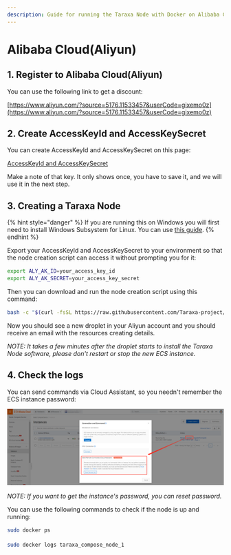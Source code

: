 ```yaml
---
description: Guide for running the Taraxa Node with Docker on Alibaba Cloud
---
```


# Alibaba Cloud(Aliyun)

## 1. Register to Alibaba Cloud(Aliyun)

You can use the following link to get a discount:

[https://www.aliyun.com/?source=5176.11533457&userCode=gixemo0z](https://www.aliyun.com/?source=5176.11533457&userCode=gixemo0z)

## 2. Create AccessKeyId and AccessKeySecret

You can create AccessKeyId and AccessKeySecret on this page:

[AccessKeyId and AccessKeySecret](https://usercenter.console.aliyun.com/#/manage/ak)

Make a note of that key. It only shows once, you have to save it, and we will use it in the next step.

## 3. Creating a Taraxa Node

{% hint style="danger" %}
If you are running this on Windows you will first need to install Windows Subsystem for Linux. You can use [this guide](https://docs.microsoft.com/en-us/windows/wsl/install-win10).
{% endhint %}

Export your AccessKeyId and AccessKeySecret to your environment so that the node creation script can access it without prompting you for it:

```bash
export ALY_AK_ID=your_access_key_id
export ALY_AK_SECRET=your_access_key_secret
```

Then you can download and run the node creation script using this command:

```bash
bash -c "$(curl -fsSL https://raw.githubusercontent.com/Taraxa-project/taraxa-ops/master/scripts/one-click-Alibaba-Cloud.sh)"
```

Now you should see a new droplet in your Aliyun account and you should receive an email with the resources creating details.

_NOTE: It takes a few minutes after the droplet starts to install the Taraxa Node software, please don't restart or stop the new ECS instance._

## 4. Check the logs

You can send commands via Cloud Assistant, so you needn't remember the ECS instance password:

![how to send commands](../../.gitbook/assets/alibaba_cloud_connect_with_assistant.png)

_NOTE: If you want to get the instance's password, you can reset password._

You can use the following commands to check if the node is up and running:

```bash
sudo docker ps

sudo docker logs taraxa_compose_node_1
```

